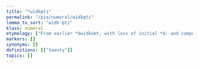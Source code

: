 ```yaml
---
title: "*wídḱm̥ti"
permalink: "/pie/numeral/wídḱm̥ti"
lemma_to_sort: "wídk'm̥ti"
klass: numeral
etymology: ["From earlier *dwidḱómt, with loss of initial *d- and compensatory lengthening, from *dwi- (“two”) +‎ *déḱm̥ (“ten”). The change from *wīdḱómt- > wīḱm̥t- was in analogy to *déḱm̥ (“ten”)."]
markers: []
synonyms: []
definitions: [["twenty"]]
topics: []
---
```

